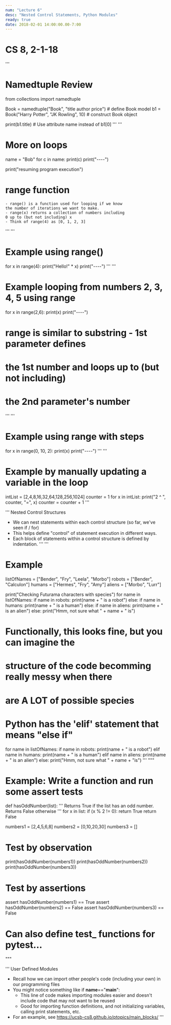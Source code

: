 ```yaml
---
num: "Lecture 6"
desc: "Nested Control Statements, Python Modules"
ready: true
date: 2018-02-01 14:00:00.00-7:00
---
```


# CS 8, 2-1-18

'''
# Namedtuple Review

from collections import namedtuple

Book = namedtuple("Book", "title author price") # define Book model
b1 = Book("Harry Potter", "JK Rowling", 10) # construct Book object

print(b1.title) # Use attribute name instead of b1[0]
'''
'''
# More on loops
name = "Bob"
for c in name:
    print(c)
    print("----")

print("resuming program execution")

# range function
    - range() is a function used for looping if we know
    the number of iterations we want to make.
    - range(x) returns a collection of numbers including
    0 up to (but not including) x
    - Think of range(4) as [0, 1, 2, 3]
'''
'''
# Example using range()
for x in range(4):
    print("Hello!" * x)
    print("----")
'''
'''
# Example looping from numbers 2, 3, 4, 5 using range
for x in range(2,6):
    print(x)
    print("----")

# range is similar to substring - 1st parameter defines
# the 1st number and loops up to (but not including)
# the 2nd parameter's number
'''
'''
# Example using range with steps
for x in range(0, 10, 2):
    print(x)
    print("----")
'''
'''
# Example by manually updating a variable in the loop
intList = [2,4,8,16,32,64,128,256,1024]
counter = 1
for x in intList:
    print("2 ^ ", counter, "=", x)
    counter = counter + 1
'''

''' Nested Control Structures
- We can nest statements within each control structure
(so far, we've seen if / for)
- This helps define "control" of statement execution in
different ways.
- Each block of statements within a control structure is
defined by indentation.
'''
'''
# Example
listOfNames = ["Bender", "Fry", "Leela", "Morbo"]
robots = ["Bender", "Calculon"]
humans = ["Hermes", "Fry", "Amy"]
aliens = ["Morbo", "Lurr"]

print("Checking Futurama characters with species")
for name in listOfNames:
    if name in robots:
        print(name + " is a robot")
    else:
        if name in humans:
            print(name + " is a human")
        else:
            if name in aliens:
                print(name + " is an alien")
            else:
                print("Hmm, not sure what " + name + " is")

# Functionally, this looks fine, but you can imagine the
# structure of the code becomming really messy when there
# are A LOT of possible species
# Python has the 'elif' statement that means "else if"

for name in listOfNames:
    if name in robots:
        print(name + " is a robot")
    elif name in humans:
        print(name + " is a human")
    elif name in aliens:
        print(name + " is an alien")
    else:
        print("Hmm, not sure what " + name + "is")
'''
"""
# Example: Write a function and run some assert tests

def hasOddNumber(list):
    ''' Returns True if the list has an odd number.
        Returns False otherwise
    '''
    for x in list:
        if (x % 2 != 0):
            return True
    return False

numbers1 = [2,4,5,6,8]
numbers2 = [0,10,20,30]
numbers3 = []

# Test by observation
print(hasOddNumber(numbers1))
print(hasOddNumber(numbers2))
print(hasOddNumber(numbers3))

# Test by assertions
assert hasOddNumber(numbers1) == True
assert hasOddNumber(numbers2) == False
assert hasOddNumber(numbers3) == False

# Can also define test_ functions for pytest...
"""

''' User Defined Modules
- Recall how we can import other people's code (including
your own) in our programming files
- You might notice something like if __name__=="__main__":
    - This line of code makes importing modules easier
    and doesn't include code that may not want to be reused
    - Good for importing function definitions, and not
    initializing variables, calling print statements, etc.
- For an example, see https://ucsb-cs8.github.io/ptopics/main_blocks/
'''

    






            






